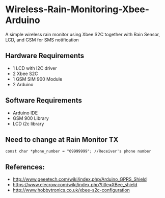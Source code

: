 # Wireless-Rain-Monitoring-Xbee-Arduino
A simple wireless rain monitor using Xbee S2C together with Rain Sensor, LCD, and GSM for SMS notification

## Hardware Requirements
* 1 LCD with I2C driver
* 2 Xbee S2C 
* 1 GSM SIM 900 Module 
* 2 Arduino

## Software Requirements
* Arduino IDE
* GSM 900 Library
* LCD i2c library 


## Need to change at Rain Monitor TX
```
const char *phone_number = "09999999"; //Receiver's phone number
```


## References:
* http://www.geeetech.com/wiki/index.php/Arduino_GPRS_Shield
* https://www.elecrow.com/wiki/index.php?title=XBee_shield
* http://www.hobbytronics.co.uk/xbee-s2c-configuration
